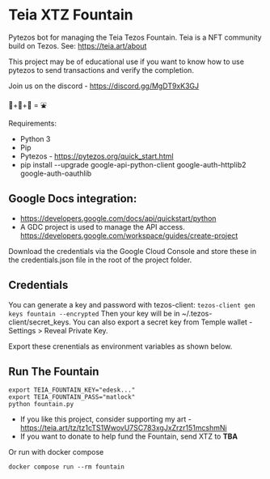 # Teia XTZ Fountain
Pytezos bot for managing the Teia Tezos Fountain. Teia is a NFT community build on Tezos. See: https://teia.art/about

This project may be of educational use if you want to know how to use pytezos to send transactions and verify the completion.

Join us on the discord - https://discord.gg/MgDT9xK3GJ

 :taco:+:snake:+:robot: = :fountain:

Requirements:

- Python 3
- Pip
- Pytezos - https://pytezos.org/quick_start.html
- pip install --upgrade google-api-python-client google-auth-httplib2 google-auth-oauthlib

## Google Docs integration:

- https://developers.google.com/docs/api/quickstart/python
- A GDC project is used to manage the API access. https://developers.google.com/workspace/guides/create-project

Download the credentials via the Google Cloud Console and store these in the credentials.json file in the root of the project folder.

## Credentials

You can generate a key and password with tezos-client: ```tezos-client gen keys fountain --encrypted``` Then your key will be in ~/.tezos-client/secret_keys. You can also export a secret key from Temple wallet - Settings > Reveal Private Key.

Export these crenentials as environment variables as shown below.

## Run The Fountain

```
export TEIA_FOUNTAIN_KEY="edesk..."
export TEIA_FOUNTAIN_PASS="matlock"
python fountain.py
```

- If you like this project, consider supporting my art - https://teia.art/tz/tz1cTS1WwovU7SC783xgJxZrzr151mcshmNi
- If you want to donate to help fund the Fountain, send XTZ to **TBA**

Or run with docker compose
```
docker compose run --rm fountain
```